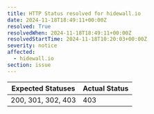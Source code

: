 ```yaml
---
title: HTTP Status resolved for hidewall.io
date: 2024-11-18T18:49:11+00:00Z
resolved: True
resolvedWhen: 2024-11-18T18:49:11+00:00Z
resolvedStartTime: 2024-11-18T10:20:03+00:00Z
severity: notice
affected:
  - hidewall.io
section: issue
---
```


| Expected Statuses | Actual Status  |
|-------------------|----------------|
| 200, 301, 302, 403 | 403 |
